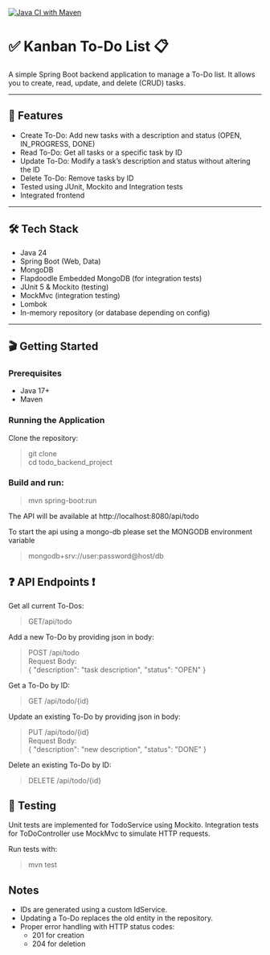 [![Java CI with Maven](https://github.com/nina-bornemann/ToDo_Backend_Project/actions/workflows/maven.yml/badge.svg)](https://github.com/nina-bornemann/ToDo_Backend_Project/actions/workflows/maven.yml) 

#  ✅ Kanban To-Do List 📋

A simple Spring Boot backend application to manage a 
To-Do list. It allows you to create, read, update, and 
delete (CRUD) tasks.

---

##  🚀 Features

- Create To-Do: Add new tasks with a description and status (OPEN, IN_PROGRESS, DONE)
- Read To-Do: Get all tasks or a specific task by ID
- Update To-Do: Modify a task’s description and status without altering the ID
- Delete To-Do: Remove tasks by ID
- Tested using JUnit, Mockito and Integration tests
- Integrated frontend

---

## 🛠️ Tech Stack

- Java 24
- Spring Boot (Web, Data)
- MongoDB
- Flapdoodle Embedded MongoDB (for integration tests)
- JUnit 5 & Mockito (testing)
- MockMvc (integration testing)
- Lombok
- In-memory repository (or database depending on config)

---

## 🎬 Getting Started

### Prerequisites
- Java 17+
- Maven

### Running the Application
Clone the repository:
> git clone <repository-url>  
> cd todo_backend_project

### Build and run:
> mvn spring-boot:run  

The API will be available at http://localhost:8080/api/todo

To start the api using a mongo-db please set the MONGODB environment variable 
> mongodb+srv://user:password@host/db


## ❓ API Endpoints ❗️

Get all current To-Dos:
>GET/api/todo

Add a new To-Do by providing json in body:
>POST /api/todo  
>Request Body:  
>{
"description": "task description",
"status": "OPEN"
}

Get a To-Do by ID:
> GET /api/todo/{id}  

Update an existing To-Do by providing json in body:
> PUT /api/todo/{id}  
> Request Body:  
>{
"description": "new description",
"status": "DONE"
}

Delete an existing To-Do by ID:
> DELETE /api/todo/{id}


## 🧪 Testing

Unit tests are implemented for TodoService using Mockito.
Integration tests for ToDoController use MockMvc to simulate HTTP requests.

Run tests with:
> mvn test


## Notes
- IDs are generated using a custom IdService.
- Updating a To-Do replaces the old entity in the repository.
- Proper error handling with HTTP status codes:
  - 201 for creation
  - 204 for deletion

